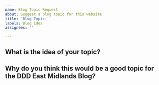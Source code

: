 ```yaml
---
name: Blog Topic Request
about: Suggest a blog topic for this website
title: 'Blog Topic:'
labels: Blog idea
assignees: ''

---
```


## What is the idea of your topic?

## Why do you think this would be a good topic for the DDD East Midlands Blog?
